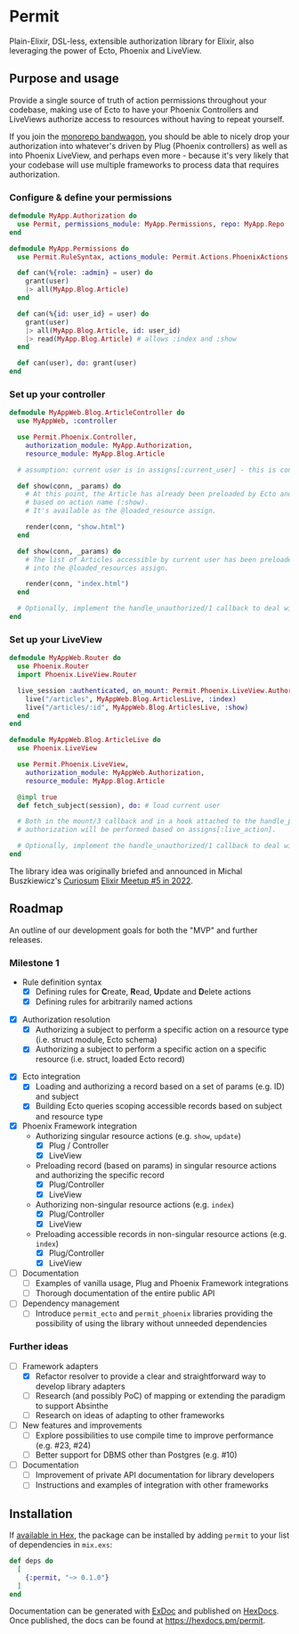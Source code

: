 # Permit

Plain-Elixir, DSL-less, extensible authorization library for Elixir, also leveraging the power of Ecto, Phoenix and LiveView.

## Purpose and usage

Provide a single source of truth of action permissions throughout your codebase, making use of Ecto to have your Phoenix Controllers and LiveViews authorize access to resources without having to repeat yourself.

If you join the [monorepo bandwagon](https://blog.devgenius.io/embrace-the-mono-repo-3efcd09a38f8), you should be able to nicely drop your authorization into whatever's driven by Plug (Phoenix controllers) as well as into Phoenix LiveView, and perhaps even more - because it's very likely that your codebase will use multiple frameworks to process data that requires authorization.

### Configure & define your permissions
```elixir
defmodule MyApp.Authorization do
  use Permit, permissions_module: MyApp.Permissions, repo: MyApp.Repo
end

defmodule MyApp.Permissions do
  use Permit.RuleSyntax, actions_module: Permit.Actions.PhoenixActions

  def can(%{role: :admin} = user) do
    grant(user)
    |> all(MyApp.Blog.Article)
  end

  def can(%{id: user_id} = user) do
    grant(user)
    |> all(MyApp.Blog.Article, id: user_id)
    |> read(MyApp.Blog.Article) # allows :index and :show
  end

  def can(user), do: grant(user)
end
```

### Set up your controller

```elixir
defmodule MyAppWeb.Blog.ArticleController do
  use MyAppWeb, :controller

  use Permit.Phoenix.Controller,
    authorization_module: MyApp.Authorization,
    resource_module: MyApp.Blog.Article

  # assumption: current user is in assigns[:current_user] - this is configurable

  def show(conn, _params) do
    # At this point, the Article has already been preloaded by Ecto and checked for authorization
    # based on action name (:show).
    # It's available as the @loaded_resource assign.

    render(conn, "show.html")
  end

  def show(conn, _params) do
    # The list of Articles accessible by current user has been preloaded by Ecto
    # into the @loaded_resources assign.

    render(conn, "index.html")
  end

  # Optionally, implement the handle_unauthorized/1 callback to deal with authorization denial.
end
```

### Set up your LiveView
```elixir
defmodule MyAppWeb.Router do
  use Phoenix.Router
  import Phoenix.LiveView.Router

  live_session :authenticated, on_mount: Permit.Phoenix.LiveView.AuthorizeHook do
    live("/articles", MyAppWeb.Blog.ArticlesLive, :index)
    live("/articles/:id", MyAppWeb.Blog.ArticlesLive, :show)
  end
end

defmodule MyAppWeb.Blog.ArticleLive do
  use Phoenix.LiveView

  use Permit.Phoenix.LiveView,
    authorization_module: MyAppWeb.Authorization,
    resource_module: MyApp.Blog.Article

  @impl true
  def fetch_subject(session), do: # load current user

  # Both in the mount/3 callback and in a hook attached to the handle_params event,
  # authorization will be performed based on assigns[:live_action].

  # Optionally, implement the handle_unauthorized/1 callback to deal with authorization denial.
end
```

The library idea was originally briefed and announced in Michal Buszkiewicz's [Curiosum](https://curiosum.com) [Elixir Meetup #5 in 2022](https://youtu.be/AvUPX6cAjzk?t=3997).


## Roadmap

An outline of our development goals for both the "MVP" and further releases.

### Milestone 1

* Rule definition syntax
  - [x] Defining rules for **C**reate, **R**ead, **U**pdate and **D**elete actions
  - [x] Defining rules for arbitrarily named actions
- [x] Authorization resolution
  - [x] Authorizing a subject to perform a specific action on a resource type (i.e. struct module, Ecto schema)
  - [x] Authorizing a subject to perform a specific action on a specific resource (i.e. struct, loaded Ecto record)
* [x] Ecto integration
  - [x] Loading and authorizing a record based on a set of params (e.g. ID) and subject
  - [x] Building Ecto queries scoping accessible records based on subject and resource type
* [x] Phoenix Framework integration
  - Authorizing singular resource actions (e.g. `show`, `update`)
    - [x] Plug / Controller
    - [x] LiveView
  - Preloading record (based on params) in singular resource actions and authorizing the specific record
    - [x] Plug/Controller
    - [x] LiveView
  - Authorizing non-singular resource actions (e.g. `index`)
    - [x] Plug/Controller
    - [x] LiveView
  - Preloading accessible records in non-singular resource actions (e.g. `index`)
    - [x] Plug/Controller
    - [x] LiveView
* [ ] Documentation
  - [ ] Examples of vanilla usage, Plug and Phoenix Framework integrations
  - [ ] Thorough documentation of the entire public API
* [ ] Dependency management
  - [ ] Introduce `permit_ecto` and `permit_phoenix` libraries providing the possibility of using the library without unneeded dependencies

### Further ideas

* [ ] Framework adapters
  - [x] Refactor resolver to provide a clear and straightforward way to develop library adapters
  - [ ] Research (and possibly PoC) of mapping or extending the paradigm to support Absinthe
  - [ ] Research on ideas of adapting to other frameworks
* [ ] New features and improvements
  - [ ] Explore possibilities to use compile time to improve performance (e.g. #23, #24)
  - [ ] Better support for DBMS other than Postgres (e.g. #10)
* [ ] Documentation
  - [ ] Improvement of private API documentation for library developers
  - [ ] Instructions and examples of integration with other frameworks

## Installation

If [available in Hex](https://hex.pm/docs/publish), the package can be installed
by adding `permit` to your list of dependencies in `mix.exs`:

```elixir
def deps do
  [
    {:permit, "~> 0.1.0"}
  ]
end
```

Documentation can be generated with [ExDoc](https://github.com/elixir-lang/ex_doc)
and published on [HexDocs](https://hexdocs.pm). Once published, the docs can
be found at <https://hexdocs.pm/permit>.

